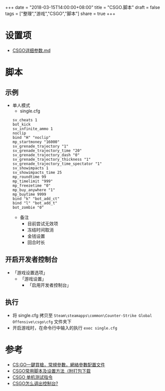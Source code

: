 +++
date = "2018-03-15T14:00:00+08:00"
title = "CSGO.脚本"
draft = false
tags = ["整理","游戏","CSGO","脚本"]
share = true
+++


# 设置项
- [CSGO详细参数.md](http://otzm88f21.bkt.clouddn.com/c53affd5-4640-4464-9a64-af36de605fa3.md)

# 脚本
## 示例
- 单人模式
	- single.cfg
	```
	sv_cheats 1
	bot_kick
	sv_infinite_ammo 1
	noclip
	bind "H" "noclip"
	mp_startmoney "16000"
	sv_grenade_trajectory "1"
	sv_grenade_trajectory_time "20"
	sv_grenade_trajectory_dash "0"
	sv_grenade_trajectory_thickness "1"
	sv_grenade_trajectory_time_spectator "1"
	sv_showimpacts 1
	sv_showimpacts_time 25
	mp_roundtime 99
	mp_timelimit "999"
	mp_freezetime "0"
	mp_buy_anywhere "1"
	mp_buytime 9999
	bind "k" "bot_add_ct"
	bind "l" "bot_add_t"
	bot_zombie "0"
	```
	- 备注
		- 目前尝试无效项
		- 冻结时间取消
		- 金钱设置
		- 回合时长

## 开启开发者控制台
- 「游戏设置选项」
	- 「游戏设置」
		- 「启用开发者控制台」

## 执行
- 将 single.cfg 拷贝至 `Steam\steamapps\common\Counter-Strike Global Offensive\csgo\cfg` 文件夹下
- 开启游戏时，在命令行中输入的执行 `exec single.cfg`


# 参考
- [CS:GO一鍵買槍，常規參數，網絡參數配置文件](https://steamcn.com/t66337-1-1)
- [CSGO常用脚本及设置方法（附打包下载](https://tieba.baidu.com/p/4015701229)
- [CSGO 单机测试指令](http://steamcommunity.com/sharedfiles/filedetails/?id=426703776)
- [CSGO怎么调出控制台?](http://fight.pcgames.com.cn/366/3663120.html)
